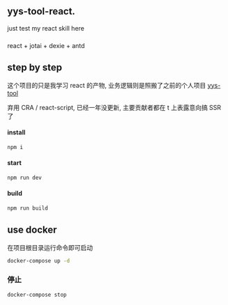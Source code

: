 ## yys-tool-react.

just test my react skill here

###

react + jotai + dexie + antd

## step by step

这个项目的只是我学习 react 的产物, 业务逻辑则是照搬了之前的个人项目 [yys-tool](https://github.com/wu67/yys-tool)

弃用 CRA / react-script, 已经一年没更新, 主要贡献者都在 t 上表露意向搞 SSR 了

#### install

```bash
npm i
```

#### start

```bash
npm run dev
```

#### build

```bash
npm run build
```

## use docker

在项目根目录运行命令即可启动

```bash
docker-compose up -d
```

### 停止

```bash
docker-compose stop
```
